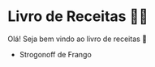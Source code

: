 # Livro de Receitas :man_cook:

Olá! Seja bem vindo ao livro de receitas :wave:

- Strogonoff de Frango

